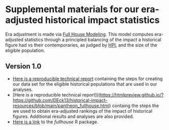 # Supplemental materials for our era-adjusted historical impact statistics

Era adjustment is made via [Full House Modeling](https://arxiv.org/abs/2207.11332). This model computes era-adjusted statistics through a principled balancing of the impact a historical figure had vs their contemporaries, as judged by [HPI](https://pantheon.world/data/faq), and the size of the eligible population.

## Version 1.0 

- [Here is a reproducible technical report](https://htmlpreview.github.io/?https://github.com/DEck13/historical-impact-resources/blob/main/pantheon_history.html) containing the steps for creating our data set for the eligible historical populations that are used in our analyses.
- [Here is a reproducible technical report]((https://htmlpreview.github.io/?https://github.com/DEck13/historical-impact-resources/blob/main/pantheon_fullhouse.html) containg the steps the we used to obtain era-adjusted rankings of the impact of historical figures. Additional results and analyses are also provided. 
- [Here is a link](https://github.com/DEck13/fullhouse) to the *fullhouse* R package. 

